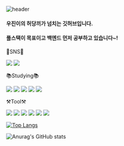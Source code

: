 ![header](https://capsule-render.vercel.app/api?type=Soft&color=E0FFFF&height=150&section=header&text=Hello%20Welcome%20To%20WooJInHub!&fontSize=40)
#### 우진이의 허당끼가 넘치는 깃허브입니다. 
#### 풀스택이 목표이고 백엔드 먼저 공부하고 있습니다~!


📱SNS📱

 <img src="https://img.shields.io/badge/discord-5865F2?style=flat-square&logo=discord&logoColor=black"/> <img src="https://img.shields.io/badge/naver-03C75A?style=flat-square&logo=naver&logoColor=whitek\"/>

:books:Studying:books:

<img src="https://img.shields.io/badge/Java-007396?style=flat-square&logo=OpenJDK&logoColor=white"/> <img src="https://img.shields.io/badge/springboot-6DB33F?style=flat-square&logo=springboot&logoColor=white"/> <img src="https://img.shields.io/badge/springsecurity-6DB33F?style=flat-square&logo=springsecurity&logoColor=white"/> <img src="https://img.shields.io/badge/mysql-4479A1?style=flat-square&logo=mysql&logoColor=white"/> <img src="https://img.shields.io/badge/javascript-F7DF1E?style=flat-square&logo=javascript&logoColor=white"/>

⚒Tool⚒

<img src="https://img.shields.io/badge/intellij-000000?style=flat-square&logo=intellijidea&logoColor=white"/> <img src="https://img.shields.io/badge/eclipseide-2C2255?style=flat-square&logo=eclipseide&logoColor=white"/> <img src="https://img.shields.io/badge/slack-4A154B?style=flat-square&logo=slack&logoColor=white"/> <img src="https://img.shields.io/badge/redis-DC382D?style=flat-square&logo=redis&logoColor=white"/> <img src="https://img.shields.io/badge/mariadb-003545?style=flat-square&logo=mariadb&logoColor=black"/> <img src="https://img.shields.io/badge/docker-2496ED?style=flat-square&logo=docker&logoColor=black"/>

[![Top Langs](https://github-readme-stats.vercel.app/api/top-langs/?username=JungWooojin&layout=compact)](https://github.com/JungWooojin/github-readme-stats)

![Anurag's GitHub stats](https://github-readme-stats.vercel.app/api?username=JungWooojin&show_icons=true&theme=radical)

